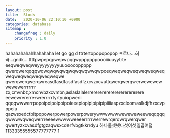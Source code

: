 ```yaml
---
layout: post
title:  Stock
date:   2020-10-06 22:10:10 +0900
categories: database
sitemap :
    changefreq : daily
    priority : 1.0
---
```






hahahahahahhahahaha
let go gg d ttrtertopopopopop
ㅋ로나...히끅...gndk....ttttpwpepqpwepwpqqwpppppppoooiiiuuyytrte
eeqweqweqweyyyyyyyyyuuoooooppppp
qwerqwerqqqqwqwqwqwqwqwqwqwqwwqwpoeqweqweqweqweqweqweqweqweqweqweqweqweqwe
qwerqwerqwerqwreasdfasdfasdfasdfzxcvzxcvuttqwerqwerqwerwewewewwewewerrrrrrr
zx,cmvnbz,xmcnvbzxcvmbn,aslaslalalerrerererererererererererere
eewewrererrerwrerrrrrtyrtyuiopwerii
qqqqwwwerrpopoipoipoipoipoieeepiopipipipipipiiiiaspzxcloomaslkdjfhzxcvpppoiu
qazwsxedctbitpopowerpowerpowerpowerywwwwwwweweweweeweqqqqqqwwwwqweqwerrreeeewwwwweeeerrrrrwerrewrqerqwrqwerqwer
qwertyzxcvasdfgtgzaqwsxcderfvbgtkkrrdyu
하나둘셋넷다섯여섯일곱여덟
11333355555577777777
1